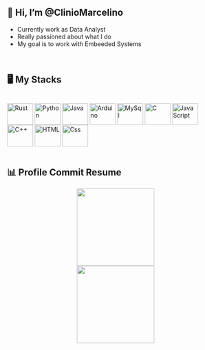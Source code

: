 <div>
  <h2>👋 Hi, I’m @ClinioMarcelino</h2>
  <ul>
    <li>Currently work as Data Analyst</li>
    <li>Really passioned about what I do</li>
    <li>My goal is to work with Embeeded Systems</li>
</div>
<br>
<h2>🖥️ My Stacks</h2>
<div style="display: inline_block"><br>
  <a href="https://www.rust-lang.org/" target="_blank"><img align="center" alt="Rust" height="50" width="60" src="https://cdn.jsdelivr.net/gh/devicons/devicon@latest/icons/rust/rust-original.svg"/></a>
  <a href="https://www.python.org/" target="_blank" ><img align="center" alt="Python" height="50" width="60" src="https://cdn.jsdelivr.net/gh/devicons/devicon/icons/python/python-original.svg"/></a>
  <a href="https://www.oracle.com/br/java/" target="_blank" ><img align="center" alt="Java" height="50" width="60" src="https://cdn.jsdelivr.net/gh/devicons/devicon/icons/java/java-original-wordmark.svg"/></a>
    <a href="https://www.arduino.cc/" target="_blank"><img align="center" alt="Arduino" height="50" width="60" src="https://cdn.jsdelivr.net/gh/devicons/devicon/icons/arduino/arduino-original-wordmark.svg" /></a>
  <a href="https://www.mysql.com/" target="_blank"><img align="center" alt="MySql" height="50" width="60" src="https://cdn.jsdelivr.net/gh/devicons/devicon/icons/mysql/mysql-original-wordmark.svg"/></a>
  <a href="https://www.cprogramming.com/" target="_blank"><img align="center" alt="C" height="50" width="60" src="https://cdn.jsdelivr.net/gh/devicons/devicon/icons/c/c-original.svg"/></a>
  <a href="https://www.javascript.com/" target="_blank"><img align="center" alt="JavaScript" height="50" width="60" src="https://cdn.jsdelivr.net/gh/devicons/devicon/icons/javascript/javascript-plain.svg" /></a>
  <a href="https://isocpp.org/" target="_blank"> <img align="center" alt="C++" height="50" width="60" src="https://cdn.jsdelivr.net/gh/devicons/devicon/icons/cplusplus/cplusplus-original.svg"/></a>
  <a target="_blank"><img align="center" alt="HTML" height="50" width="60" src="https://cdn.jsdelivr.net/gh/devicons/devicon/icons/html5/html5-original.svg"/></a>
  <a target="_blank"><img align="center" alt="Css" height="50" width="60" src="https://cdn.jsdelivr.net/gh/devicons/devicon/icons/css3/css3-original.svg" /></a>
</div>
<br>
<h2>📊 Profile Commit Resume </h2>
<div align="center">
  <a href="https://github.com/ClinioMarcelino">
  <img height="180em" src="https://github-readme-stats.vercel.app/api?username=ClinioMarcelino&show_icons=true&theme=dracula&include_all_commits"/>
</div>
  
<div align="center">
  <img height="180em" src="https://github-readme-stats.vercel.app/api/top-langs/?username=ClinioMarcelino&layout=compact&langs_count=7&theme=dracula"/>
</div>
